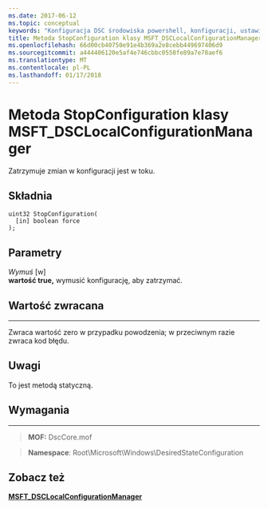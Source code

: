 ```yaml
---
ms.date: 2017-06-12
ms.topic: conceptual
keywords: "Konfiguracja DSC środowiska powershell, konfiguracji, ustawienia"
title: Metoda StopConfiguration klasy MSFT_DSCLocalConfigurationManager
ms.openlocfilehash: 66d00cb40750e91e4b369a2e8cebb449697406d9
ms.sourcegitcommit: a444406120e5af4e746cbbc0558fe89a7e78aef6
ms.translationtype: MT
ms.contentlocale: pl-PL
ms.lasthandoff: 01/17/2018
---
```

# <a name="stopconfiguration-method-of-the-msftdsclocalconfigurationmanager-class"></a>Metoda StopConfiguration klasy MSFT_DSCLocalConfigurationManager

Zatrzymuje zmian w konfiguracji jest w toku.

<a name="syntax"></a>Składnia
------

```mof
uint32 StopConfiguration(
  [in] boolean force
);
```

<a name="parameters"></a>Parametry
----------

*Wymuś* \[w\]  
**wartość true,** wymusić konfigurację, aby zatrzymać.

## <a name="return-value"></a>Wartość zwracana
------------

Zwraca wartość zero w przypadku powodzenia; w przeciwnym razie zwraca kod błędu.

## <a name="remarks"></a>Uwagi

To jest metodą statyczną.

## <a name="requirements"></a>Wymagania
------------
>**MOF:** DscCore.mof

>**Namespace**: Root\Microsoft\Windows\DesiredStateConfiguration


## <a name="see-also"></a>Zobacz też


[**MSFT_DSCLocalConfigurationManager**](msft-dsclocalconfigurationmanager.md)


 

 



